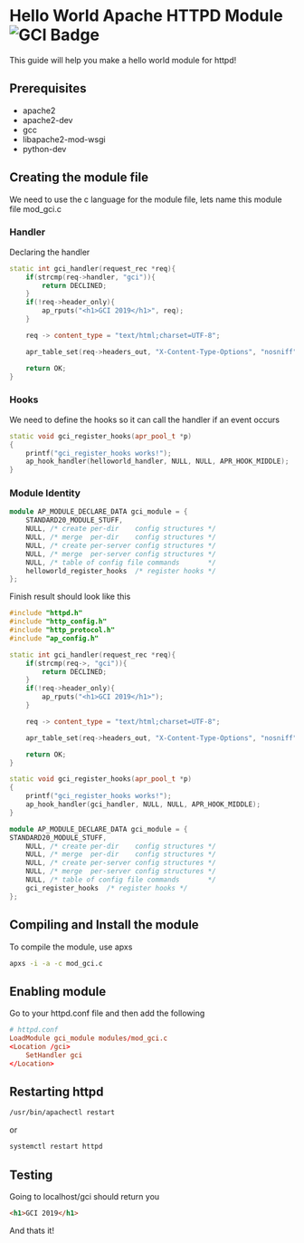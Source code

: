 # Hello World Apache HTTPD Module ![GCI Badge](https://img.shields.io/badge/Google%20Code%20In-JBoss%20Community-red?style=flatr&labelColor=fdb900&link=https://codein.withgoogle.com/organizations/jboss-community/)

This guide will help you make a hello world module for httpd!

## Prerequisites

* apache2
* apache2-dev
* gcc
* libapache2-mod-wsgi
* python-dev

## Creating the module file

We need to use the c language for the module file, lets name this module file mod_gci.c

### Handler

Declaring the handler

```cpp
static int gci_handler(request_rec *req){
    if(strcmp(req->handler, "gci")){
        return DECLINED;
    }
    if(!req->header_only){
        ap_rputs("<h1>GCI 2019</h1>", req);
    }

    req -> content_type = "text/html;charset=UTF-8";

    apr_table_set(req->headers_out, "X-Content-Type-Options", "nosniff");

    return OK;
}
```

### Hooks

We need to define the hooks so it can call the handler if an event occurs

```cpp
static void gci_register_hooks(apr_pool_t *p)
{
    printf("gci_register_hooks works!");
    ap_hook_handler(helloworld_handler, NULL, NULL, APR_HOOK_MIDDLE);
}
```

### Module Identity

```cpp
module AP_MODULE_DECLARE_DATA gci_module = {
    STANDARD20_MODULE_STUFF,
    NULL, /* create per-dir    config structures */
    NULL, /* merge  per-dir    config structures */
    NULL, /* create per-server config structures */
    NULL, /* merge  per-server config structures */
    NULL, /* table of config file commands       */
    helloworld_register_hooks  /* register hooks */
};
```

Finish result should look like this

```cpp
#include "httpd.h"
#include "http_config.h"
#include "http_protocol.h"
#include "ap_config.h"

static int gci_handler(request_rec *req){
    if(strcmp(req->, "gci")){
        return DECLINED;
    }
    if(!req->header_only){
        ap_rputs("<h1>GCI 2019</h1>");
    }

    req -> content_type = "text/html;charset=UTF-8";

    apr_table_set(req->headers_out, "X-Content-Type-Options", "nosniff");

    return OK;
}

static void gci_register_hooks(apr_pool_t *p)
{
    printf("gci_register_hooks works!");
    ap_hook_handler(gci_handler, NULL, NULL, APR_HOOK_MIDDLE);
}

module AP_MODULE_DECLARE_DATA gci_module = {
STANDARD20_MODULE_STUFF, 
    NULL, /* create per-dir    config structures */
    NULL, /* merge  per-dir    config structures */
    NULL, /* create per-server config structures */
    NULL, /* merge  per-server config structures */
    NULL, /* table of config file commands       */
    gci_register_hooks  /* register hooks */
};

```

## Compiling and Install the module

To compile the module, use apxs

```bash
apxs -i -a -c mod_gci.c
```

## Enabling module

Go to your httpd.conf file and then add the following

```conf
# httpd.conf
LoadModule gci_module modules/mod_gci.c
<Location /gci>
    SetHandler gci
</Location>
```

## Restarting httpd

```bash
/usr/bin/apachectl restart
```

or

```bash
systemctl restart httpd
```

## Testing
Going to localhost/gci should return you
```html
<h1>GCI 2019</h1>
```

And thats it!
